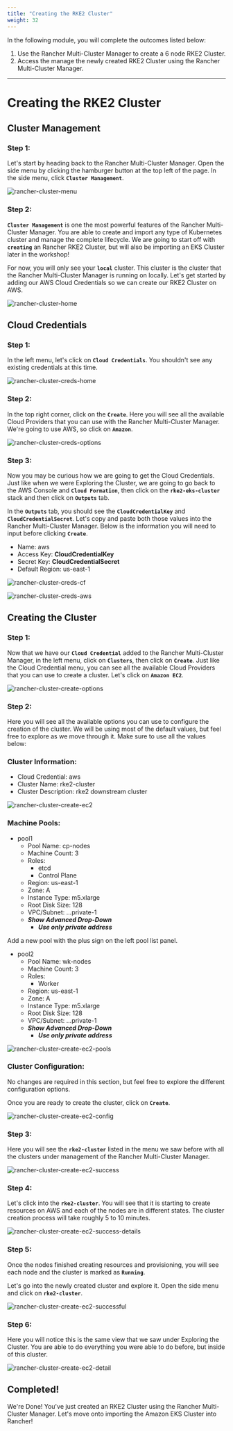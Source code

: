```yaml
---
title: "Creating the RKE2 Cluster"
weight: 32
---
```


In the following module, you will complete the outcomes listed below:

1. Use the Rancher Multi-Cluster Manager to create a 6 node RKE2 Cluster.
2. Access the manage the newly created RKE2 Cluster using the Rancher Multi-Cluster Manager.

---


# Creating the RKE2 Cluster

## Cluster Management

### Step 1:

Let's start by heading back to the Rancher Multi-Cluster Manager. Open the side menu by clicking the hamburger button
at the top left of the page. In the side menu, click **`Cluster Management`**.

![rancher-cluster-menu](/static/images/content/31-cluster-menu.png)

### Step 2:

 **`Cluster Management`** is one the most powerful features of the Rancher Multi-Cluster Manager. You are able to create and import any type of Kubernetes cluster and manage the complete lifecycle. We are going to start off with **`creating`** an Rancher RKE2 Cluster, but will also be importing an EKS Cluster later in the workshop! 
 
 For now, you will only see your **`local`** cluster. This cluster is the cluster that the Rancher Multi-Cluster Manager is running on locally. Let's get started by adding our AWS Cloud Credentials so we can create our RKE2 Cluster on AWS.

![rancher-cluster-home](/static/images/content/31-cluster-home.png)


## Cloud Credentials

### Step 1:

In the left menu, let's click on **`Cloud Credentials`**. You shouldn't see any existing credentials at this time.

![rancher-cluster-creds-home](/static/images/content/31-cluster-creds-home.png)

### Step 2:

In the top right corner, click on the **`Create`**. Here you will see all the available Cloud Providers that you can use with the Rancher Multi-Cluster Manager. We're going to use AWS, so click on **`Amazon`**.

![rancher-cluster-creds-options](/static/images/content/31-cluster-creds-options.png)

### Step 3:

Now you may be curious how we are going to get the Cloud Credentials. Just like when we were Exploring the Cluster, we are going to go back to the AWS Console and **`Cloud Formation`**, then click on the **`rke2-eks-cluster`** stack and then click on **`Outputs`** tab.

In the **`Outputs`** tab, you should see the **`CloudCredentialKey`** and **`CloudCredentialSecret`**. Let's copy and paste both those values into the Rancher Multi-Cluster Manager. Below is the information you will need to input before clicking **`Create`**.

* Name: aws
* Access Key: **CloudCredentialKey**
* Secret Key: **CloudCredentialSecret**
* Default Region: us-east-1

![rancher-cluster-creds-cf](/static/images/content/31-cluster-creds-cf.png)

![rancher-cluster-creds-aws](/static/images/content/31-cluster-creds-aws.png)

## Creating the Cluster

### Step 1:

Now that we have our **`Cloud Credential`** added to the Rancher Multi-Cluster Manager, in the left menu, click on **`Clusters`**, then click on **`Create`**. Just like the Cloud Credential menu, you can see all the available Cloud Providers that you can use to create a cluster. Let's click on **`Amazon EC2`**.

![rancher-cluster-create-options](/static/images/content/31-cluster-create-options.png)

### Step 2:

Here you will see all the available options you can use to configure the creation of the cluster. We will be using most of the default values, but feel free to explore as we move through it. Make sure to use all the values below:

### Cluster Information:

* Cloud Credential: aws
* Cluster Name: rke2-cluster
* Cluster Description: rke2 downstream cluster

![rancher-cluster-create-ec2](/static/images/content/31-cluster-create-ec2.png)

### Machine Pools:

* pool1
    * Pool Name: cp-nodes
    * Machine Count: 3
    * Roles:
        - etcd
        - Control Plane
    * Region: us-east-1
    * Zone: A
    * Instance Type: m5.xlarge
    * Root Disk Size: 128
    * VPC/Subnet: ...private-1
    * ***Show Advanced Drop-Down***
        * ***Use only private address***

Add a new pool with the plus sign on the left pool list panel.

* pool2
    * Pool Name: wk-nodes
    * Machine Count: 3
    * Roles:
        - Worker
    * Region: us-east-1
    * Zone: A
    * Instance Type: m5.xlarge
    * Root Disk Size: 128
    * VPC/Subnet: ...private-1
    * ***Show Advanced Drop-Down***
        * ***Use only private address***

![rancher-cluster-create-ec2-pools](/static/images/content/31-cluster-create-ec2-pools.png)

### Cluster Configuration:

No changes are required in this section, but feel free to explore the different configuration options.

Once you are ready to create the cluster, click on **`Create`**.

![rancher-cluster-create-ec2-config](/static/images/content/31-cluster-create-ec2-config.png)

### Step 3:

Here you will see the **`rke2-cluster`** listed in the menu we saw before with all the clusters under management of the Rancher Multi-Cluster Manager.

![rancher-cluster-create-ec2-success](/static/images/content/31-cluster-create-ec2-success.png)

### Step 4:

Let's click into the **`rke2-cluster`**. You will see that it is starting to create resources on AWS and each of the nodes are in different states. The cluster creation process will take roughly 5 to 10 minutes.

![rancher-cluster-create-ec2-success-details](/static/images/content/31-cluster-create-ec2-success-details.png)

### Step 5:

Once the nodes finished creating resources and provisioning, you will see each node and the cluster is marked as **`Running`**.

Let's go into the newly created cluster and explore it. Open the side menu and click on **`rke2-cluster`**.

![rancher-cluster-create-ec2-successful](/static/images/content/31-cluster-create-ec2-successful.png)

### Step 6:

Here you will notice this is the same view that we saw under Exploring the Cluster. You are able to do everything you were able to do before, but inside of this cluster.

![rancher-cluster-create-ec2-detail](/static/images/content/31-cluster-create-ec2-details.png)


## Completed!

We're Done! You've just created an RKE2 Cluster using the Rancher Multi-Cluster Manager. Let's move onto importing the Amazon EKS Cluster into Rancher!